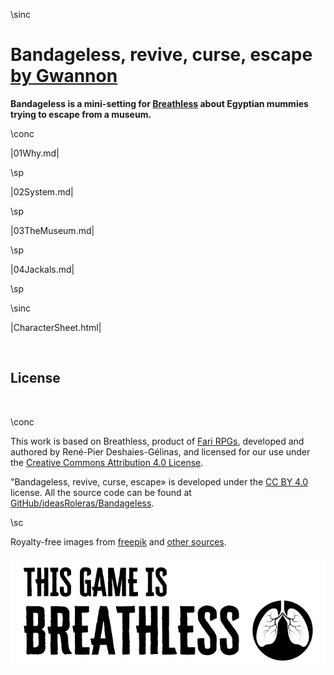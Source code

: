 \sinc

# Bandageless, revive, curse, escape [by Gwannon](https://gwannon.com/)

**Bandageless is a mini-setting for [Breathless](https://farirpgs.com/breathless/creator-kit) about Egyptian mummies trying to escape from a museum.**

\conc

|01Why.md|

\sp

|02System.md|

\sp

|03TheMuseum.md|

\sp

|04Jackals.md|

\sp

\sinc

|CharacterSheet.html|

&nbsp;

## License

&nbsp;

\conc

This work is based on Breathless, product of [Fari RPGs](https://farirpgs.com), developed and authored by René-Pier Deshaies-Gélinas, and licensed for our use under the [Creative Commons Attribution 4.0 License](https://creativecommons.org/licenses/by/4.0/).

"Bandageless, revive, curse, escape» is developed under the [CC BY 4.0](https://creativecommons.org/licenses/by/4.0/legalcode.es) license. All the source code can be found at [GitHub/ideasRoleras/Bandageless](https://github.com/gwannon/ideasRoleras/tree/main/Bandageless).

\sc

Royalty-free images from [freepik](https://www.freepik.com/) and [other sources](https://github.com/gwannon/ideasRoleras/blob/main/Bandageless/README.md).

[![This game is Breathless](./images/breathless.png "This game is Breathless")](https://farirpgs.com/breathless/creator-kit "This game is Breathless")
